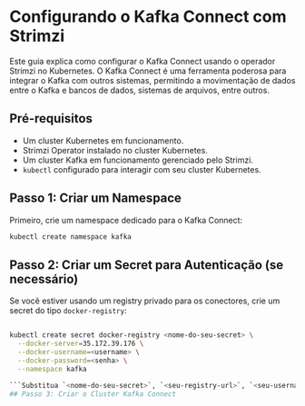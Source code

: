# Configurando o Kafka Connect com Strimzi
Este guia explica como configurar o Kafka Connect usando o operador Strimzi no Kubernetes. O Kafka Connect é uma ferramenta poderosa para integrar o Kafka com outros sistemas, permitindo a movimentação de dados entre o Kafka e bancos de dados, sistemas de arquivos, entre outros.
## Pré-requisitos
- Um cluster Kubernetes em funcionamento.
- Strimzi Operator instalado no cluster Kubernetes.
- Um cluster Kafka em funcionamento gerenciado pelo Strimzi.
- `kubectl` configurado para interagir com seu cluster Kubernetes.
## Passo 1: Criar um Namespace
Primeiro, crie um namespace dedicado para o Kafka Connect:
```bash
kubectl create namespace kafka
```
## Passo 2: Criar um Secret para Autenticação (se necessário)
Se você estiver usando um registry privado para os conectores, crie um secret do tipo `docker-registry`:
```bash     

kubectl create secret docker-registry <nome-do-seu-secret> \
  --docker-server=35.172.39.176 \
  --docker-username=<username> \
  --docker-password=<senha> \
  --namespace kafka

```Substitua `<nome-do-seu-secret>`, `<seu-registry-url>`, `<seu-username>`, e `<sua-senha>` pelos valores apropriados.
## Passo 3: Criar o Cluster Kafka Connect   